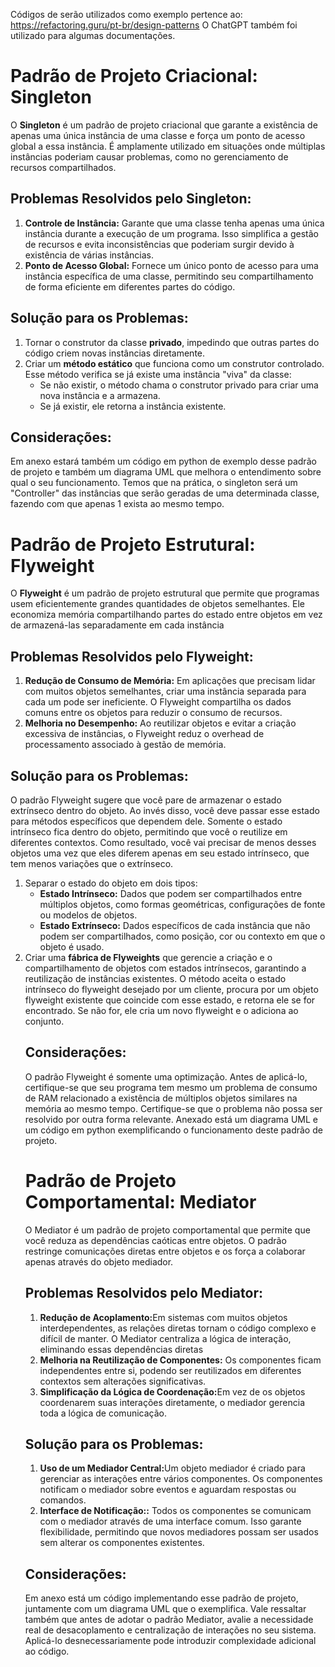 Códigos de serão utilizados como exemplo pertence ao: https://refactoring.guru/pt-br/design-patterns
O ChatGPT também foi utilizado para algumas documentações.

<h1><strong>Padrão de Projeto Criacional: Singleton</strong></h1>

<p>
O <strong>Singleton</strong> é um padrão de projeto criacional que garante a existência de apenas uma única instância de uma classe e força um ponto de acesso global a essa instância. É amplamente utilizado em situações onde múltiplas instâncias poderiam causar problemas, como no gerenciamento de recursos compartilhados.
</p>

<h2>Problemas Resolvidos pelo Singleton:</h2>
<ol>
  <li><strong>Controle de Instância:</strong> Garante que uma classe tenha apenas uma única instância durante a execução de um programa. Isso simplifica a gestão de recursos e evita inconsistências que poderiam surgir devido à existência de várias instâncias.</li>
  <li><strong>Ponto de Acesso Global:</strong> Fornece um único ponto de acesso para uma instância específica de uma classe, permitindo seu compartilhamento de forma eficiente em diferentes partes do código.</li>
</ol>

<h2>Solução para os Problemas:</h2>
<ol>
  <li>
    Tornar o construtor da classe <strong>privado</strong>, impedindo que outras partes do código criem novas instâncias diretamente.
  </li>
  <li>
    Criar um <strong>método estático</strong> que funciona como um construtor controlado. Esse método verifica se já existe uma instância "viva" da classe:
    <ul>
      <li>Se não existir, o método chama o construtor privado para criar uma nova instância e a armazena.</li>
      <li>Se já existir, ele retorna a instância existente.</li>
    </ul>
  </li>
</ol>

<h2>Considerações:</h2>
<p>
  Em anexo estará também um código em python de exemplo desse padrão de projeto e também um diagrama UML que melhora o entendimento sobre qual o seu funcionamento.
  Temos que na prática, o singleton será um "Controller" das instâncias que serão geradas de uma determinada classe, fazendo com que apenas 1 exista ao mesmo tempo.
</p>

<h1><strong>Padrão de Projeto Estrutural: Flyweight</strong></h1>

<p>
O <strong>Flyweight</strong> é um padrão de projeto estrutural que permite que programas usem eficientemente grandes quantidades de objetos semelhantes.
    Ele economiza memória compartilhando partes do estado entre objetos em vez de armazená-las separadamente em cada instância
</p>

<h2>Problemas Resolvidos pelo Flyweight:</h2>
<ol>
    <li><strong>Redução de Consumo de Memória:</strong> Em aplicações que precisam lidar com muitos objetos semelhantes, criar uma instância separada para cada um pode ser ineficiente. O Flyweight compartilha os dados comuns entre os objetos para reduzir o consumo de recursos.</li>
    <li><strong>Melhoria no Desempenho:</strong> Ao reutilizar objetos e evitar a criação excessiva de instâncias, o Flyweight reduz o overhead de processamento associado à gestão de memória.</li>
</ol>

<h2>Solução para os Problemas:</h2>
<p>
  O padrão Flyweight sugere que você pare de armazenar o estado extrínseco dentro do objeto. Ao invés disso, você deve passar esse estado para métodos específicos que dependem dele. Somente o estado intrínseco fica dentro do objeto, permitindo que você o reutilize em 
  diferentes contextos. Como resultado, você vai precisar de menos desses objetos uma vez que eles diferem apenas em seu estado intrínseco, que tem menos variações que o extrínseco.
</p>
<ol>
    <li>
        Separar o estado do objeto em dois tipos:
        <ul>
            <li><strong>Estado Intrínseco:</strong> Dados que podem ser compartilhados entre múltiplos objetos, como formas geométricas, configurações de fonte ou modelos de objetos.</li>
            <li><strong>Estado Extrínseco:</strong> Dados específicos de cada instância que não podem ser compartilhados, como posição, cor ou contexto em que o objeto é usado.</li>
        </ul>
    </li>
    <li>
        Criar uma <strong>fábrica de Flyweights</strong>  que gerencie a criação e o compartilhamento de objetos com estados intrínsecos, garantindo a reutilização de instâncias existentes. O método aceita o estado intrínseco do flyweight desejado por um cliente, procura por um objeto flyweight existente que coincide com esse estado, e retorna ele se for encontrado. Se não for, ele cria um novo flyweight e o adiciona ao conjunto.
    </li>

<h2>Considerações:</h2>
<p>
O padrão Flyweight é somente uma optimização. Antes de aplicá-lo, certifique-se que seu programa tem mesmo um problema de consumo de RAM relacionado a existência de múltiplos objetos similares na memória ao mesmo tempo. Certifique-se que o problema não possa ser resolvido por outra forma relevante. Anexado está um diagrama UML e um código em python exemplificando o funcionamento deste padrão de projeto.
</p>

<h1><strong>Padrão de Projeto Comportamental: Mediator</strong></h1>

<p>
  O Mediator é um padrão de projeto comportamental que permite que você reduza as dependências caóticas entre objetos. O padrão restringe comunicações diretas entre objetos e os força a colaborar apenas através do objeto mediador.
</p>

<h2>Problemas Resolvidos pelo Mediator:</h2>
<ol>
    <li><strong>Redução de Acoplamento:</strong>Em sistemas com muitos objetos interdependentes, as relações diretas tornam o código complexo e difícil de manter. O Mediator centraliza a lógica de interação, eliminando essas dependências diretas</li>
    <li><strong>Melhoria na Reutilização de Componentes:</strong> Os componentes ficam independentes entre si, podendo ser reutilizados em diferentes contextos sem alterações significativas.</li>
    <li><strong>Simplificação da Lógica de Coordenação:</strong>Em vez de os objetos coordenarem suas interações diretamente, o mediador gerencia toda a lógica de comunicação.</li>
</ol>

<h2>Solução para os Problemas:</h2>
<ol>
    <li><strong>Uso de um Mediador Central:</strong>Um objeto mediador é criado para gerenciar as interações entre vários componentes. Os componentes notificam o mediador sobre eventos e aguardam respostas ou comandos.</li>
    <li><strong>Interface de Notificação::</strong> Todos os componentes se comunicam com o mediador através de uma interface comum. Isso garante flexibilidade, permitindo que novos mediadores possam ser usados sem alterar os componentes existentes.</li>
</ol>

<h2>Considerações:</h2>
<p>
Em anexo está um código implementando esse padrão de projeto, juntamente com um diagrama UML que o exemplifica. Vale ressaltar também que antes de adotar o padrão Mediator, avalie a necessidade real de desacoplamento e centralização de interações no seu sistema. Aplicá-lo desnecessariamente pode introduzir complexidade adicional ao código.
</p>


